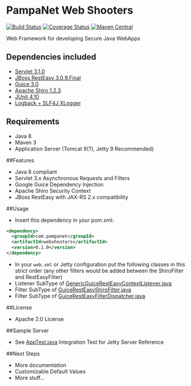 # PampaNet Web Shooters 
[![Build Status](https://travis-ci.org/pabiagioli/webshooters.svg?branch=master)](https://travis-ci.org/pabiagioli/webshooters) 
[![Coverage Status](https://coveralls.io/repos/pabiagioli/webshooters/badge.svg)](https://coveralls.io/r/pabiagioli/webshooters) 
[![Maven Central](https://maven-badges.herokuapp.com/maven-central/com.pampanet/webshooters/badge.svg)](https://maven-badges.herokuapp.com/maven-central/com.pampanet/webshooters/)

Web Framework for developing Secure Java WebApps

Dependencies included
---------------------
- [Servlet 3.1.0](http://java.net/projects/servlet-spec/pages/Home)
- [JBoss RestEasy 3.0.9.Final](http://resteasy.jboss.org) 
- [Guice 3.0](http://github.com/google/guice)
- [Apache Shiro 1.2.3](http://shiro.apache.org)
- [JUnit 4.10](http://junit.org/)
- [Logback + SLF4J XLogger](http://logback.qos.ch)

Requirements
------------
- Java 8
- Maven 3
- Application Server (Tomcat 9(?), Jetty 9 Recommended)

##Features
- Java 8 compliant
- Servlet 3.x Asynchronous Requests and Filters
- Google Guice Dependency Injection
- Apache Shiro Security Context
- JBoss RestEasy with JAX-RS 2.x compatibility

##Usage
- Insert this dependency in your pom.xml:
```xml
<dependency>
  <groupId>com.pampanet</groupId>
  <artifactId>webshooters</artifactId>
  <version>0.1.0</version>
</dependency>
```
- In your <code>web.xml</code> or Jetty configuration put the following classes in this strict order (any other filters would be added between the ShiroFilter and RestEasyFilter)
 - Listener SubType of [GenericGuiceRestEasyContextListener.java](https://github.com/pabiagioli/webshooters/blob/master/src/main/java/com/pampanet/webshooters/config/GenericGuiceRestEasyContextListener.java)
 - Filter SubType of [GuiceRestEasyShiroFilter.java](https://github.com/pabiagioli/webshooters/blob/master/src/main/java/com/pampanet/webshooters/servlet/filter/GuiceRestEasyShiroFilter.java)
 - Filter SubType of [GuiceRestEasyFilterDispatcher.java](https://github.com/pabiagioli/webshooters/blob/master/src/main/java/com/pampanet/webshooters/servlet/filter/GuiceRestEasyFilterDispatcher.java)

##License
- Apache 2.0 License

##Sample Server
- See [AppTest.java](https://github.com/pabiagioli/webshooters/blob/master/src/test/java/com/pampanet/webshooters/AppTest.java) Integration Test for Jetty Server Reference

##Next Steps
- More documentation
- Customizable Default Values
- More stuff...
